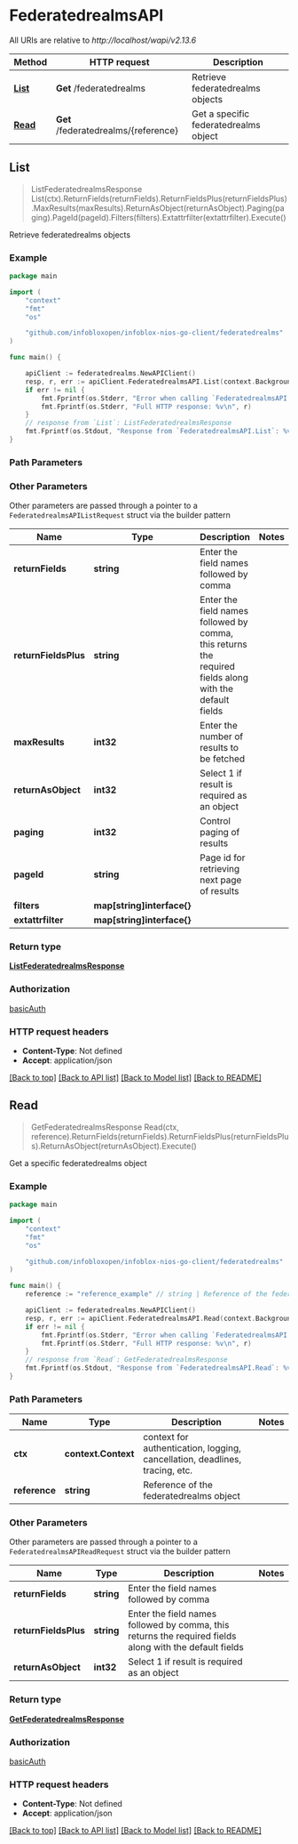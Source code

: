 # FederatedrealmsAPI

All URIs are relative to *http://localhost/wapi/v2.13.6*

Method | HTTP request | Description
------------- | ------------- | -------------
[**List**](FederatedrealmsAPI.md#List) | **Get** /federatedrealms | Retrieve federatedrealms objects
[**Read**](FederatedrealmsAPI.md#Read) | **Get** /federatedrealms/{reference} | Get a specific federatedrealms object



## List

> ListFederatedrealmsResponse List(ctx).ReturnFields(returnFields).ReturnFieldsPlus(returnFieldsPlus).MaxResults(maxResults).ReturnAsObject(returnAsObject).Paging(paging).PageId(pageId).Filters(filters).Extattrfilter(extattrfilter).Execute()

Retrieve federatedrealms objects



### Example

```go
package main

import (
	"context"
	"fmt"
	"os"

	"github.com/infobloxopen/infoblox-nios-go-client/federatedrealms"
)

func main() {

	apiClient := federatedrealms.NewAPIClient()
	resp, r, err := apiClient.FederatedrealmsAPI.List(context.Background()).Execute()
	if err != nil {
		fmt.Fprintf(os.Stderr, "Error when calling `FederatedrealmsAPI.List``: %v\n", err)
		fmt.Fprintf(os.Stderr, "Full HTTP response: %v\n", r)
	}
	// response from `List`: ListFederatedrealmsResponse
	fmt.Fprintf(os.Stdout, "Response from `FederatedrealmsAPI.List`: %v\n", resp)
}
```

### Path Parameters



### Other Parameters

Other parameters are passed through a pointer to a `FederatedrealmsAPIListRequest` struct via the builder pattern


Name | Type | Description  | Notes
------------- | ------------- | ------------- | -------------
**returnFields** | **string** | Enter the field names followed by comma | 
**returnFieldsPlus** | **string** | Enter the field names followed by comma, this returns the required fields along with the default fields | 
**maxResults** | **int32** | Enter the number of results to be fetched | 
**returnAsObject** | **int32** | Select 1 if result is required as an object | 
**paging** | **int32** | Control paging of results | 
**pageId** | **string** | Page id for retrieving next page of results | 
**filters** | **map[string]interface{}** |  | 
**extattrfilter** | **map[string]interface{}** |  | 

### Return type

[**ListFederatedrealmsResponse**](ListFederatedrealmsResponse.md)

### Authorization

[basicAuth](../README.md#basicAuth)

### HTTP request headers

- **Content-Type**: Not defined
- **Accept**: application/json

[[Back to top]](#) [[Back to API list]](../README.md#documentation-for-api-endpoints)
[[Back to Model list]](../README.md#documentation-for-models)
[[Back to README]](../README.md)


## Read

> GetFederatedrealmsResponse Read(ctx, reference).ReturnFields(returnFields).ReturnFieldsPlus(returnFieldsPlus).ReturnAsObject(returnAsObject).Execute()

Get a specific federatedrealms object



### Example

```go
package main

import (
	"context"
	"fmt"
	"os"

	"github.com/infobloxopen/infoblox-nios-go-client/federatedrealms"
)

func main() {
	reference := "reference_example" // string | Reference of the federatedrealms object

	apiClient := federatedrealms.NewAPIClient()
	resp, r, err := apiClient.FederatedrealmsAPI.Read(context.Background(), reference).Execute()
	if err != nil {
		fmt.Fprintf(os.Stderr, "Error when calling `FederatedrealmsAPI.Read``: %v\n", err)
		fmt.Fprintf(os.Stderr, "Full HTTP response: %v\n", r)
	}
	// response from `Read`: GetFederatedrealmsResponse
	fmt.Fprintf(os.Stdout, "Response from `FederatedrealmsAPI.Read`: %v\n", resp)
}
```

### Path Parameters


Name | Type | Description  | Notes
------------- | ------------- | ------------- | -------------
**ctx** | **context.Context** | context for authentication, logging, cancellation, deadlines, tracing, etc.
**reference** | **string** | Reference of the federatedrealms object | 

### Other Parameters

Other parameters are passed through a pointer to a `FederatedrealmsAPIReadRequest` struct via the builder pattern


Name | Type | Description  | Notes
------------- | ------------- | ------------- | -------------
**returnFields** | **string** | Enter the field names followed by comma | 
**returnFieldsPlus** | **string** | Enter the field names followed by comma, this returns the required fields along with the default fields | 
**returnAsObject** | **int32** | Select 1 if result is required as an object | 

### Return type

[**GetFederatedrealmsResponse**](GetFederatedrealmsResponse.md)

### Authorization

[basicAuth](../README.md#basicAuth)

### HTTP request headers

- **Content-Type**: Not defined
- **Accept**: application/json

[[Back to top]](#) [[Back to API list]](../README.md#documentation-for-api-endpoints)
[[Back to Model list]](../README.md#documentation-for-models)
[[Back to README]](../README.md)

